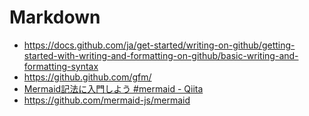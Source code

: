 # Markdown
- https://docs.github.com/ja/get-started/writing-on-github/getting-started-with-writing-and-formatting-on-github/basic-writing-and-formatting-syntax
- https://github.github.com/gfm/
- [Mermaid記法に入門しよう #mermaid - Qiita](https://qiita.com/moikei/items/24e9e5bd8319a10f0115)
- https://github.com/mermaid-js/mermaid
